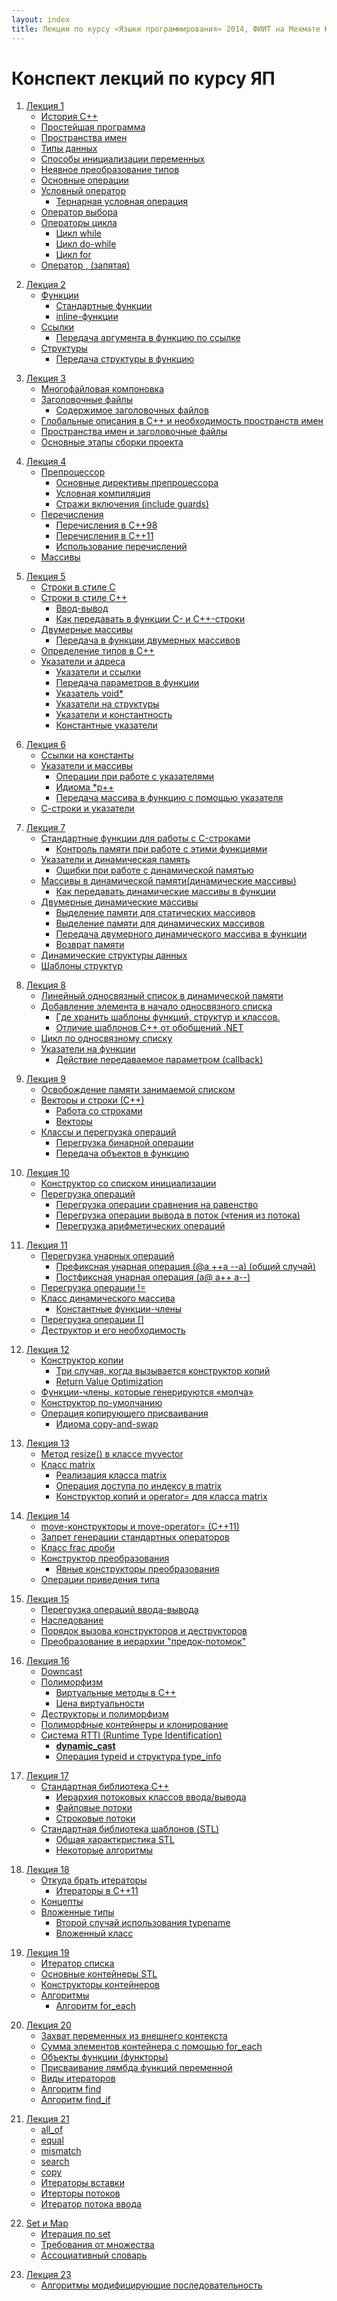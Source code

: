 ```yaml
---
layout: index
title: Лекции по курсу «Языки программирования» 2014, ФИИТ на Мехмате ЮФУ
---
```


Конспект лекций по курсу ЯП
=====================

<!-- 
WARNING!!!
This file was generated automatically.
All changes made here will be erased.
-->



<a id="lecture1" title="Лекция 1" class="toc-item"></a>

1. [Лекция 1](lecture/01.html)
	* [История C++](lecture/01.html#history_c_plus_plus)
	* [Простейшая программа](lecture/01.html#simplest_program)
	* [Пространства имен](lecture/01.html#namespaces)
	* [Типы данных](lecture/01.html#data_types)
	* [Способы инициализации переменных](lecture/01.html#ways_to_initialize_variables)
	* [Неявное преобразование типов](lecture/01.html#implicit_type_conversion)
	* [Основные операции](lecture/01.html#basic_operations)
	* [Условный оператор](lecture/01.html#conditional_operator)
		* [Тернарная условная операция](lecture/01.html#ternary_conditional_operator)
	* [Оператор выбора](lecture/01.html#choice_operator)
	* [Операторы цикла](lecture/01.html#looping)
		* [Цикл while](lecture/01.html#while_loop)
		* [Цикл do-while](lecture/01.html#do_while_loop)
		* [Цикл for](lecture/01.html#for_loop)
	* [Оператор , (запятая)](lecture/01.html#operator_comma)




<a id="lecture2" title="Лекция 2" class="toc-item"></a>

2. [Лекция 2](lecture/02.html)
	* [Функции](lecture/02.html#functions)
		* [Стандартные функции](lecture/02.html#standard_features)
		* [inline-функции](lecture/02.html#inline_functions)
	* [Ссылки](lecture/02.html#links)
		* [Передача аргумента в функцию по ссылке](lecture/02.html#passing_argument_to_func_by_reference)
	* [Структуры](lecture/02.html#structure)
		* [Передача структуры в функцию](lecture/02.html#transmission_struct_func)




<a id="lecture3" title="Лекция 3" class="toc-item"></a>

3. [Лекция 3](lecture/03.html)
	* [Многофайловая компоновка](lecture/03.html#multi_file_layout)
	* [Заголовочные файлы](lecture/03.html#header_files)
		* [Содержимое заголовочных файлов](lecture/03.html#contents_of_header_files)
	* [Глобальные описания в C++ и необходимость пространств имен](lecture/03.html#global_descriptions_cpp_and_need_namespaces)
	* [Пространства имен и заголовочные файлы](lecture/03.html#namespace_and_header_files)
	* [Основные этапы сборки проекта](lecture/03.html#main_stages_of_project_build)




<a id="lecture4" title="Лекция 4" class="toc-item"></a>

4. [Лекция 4](lecture/04.html)
	* [Препроцессор](lecture/04.html#preprocessor)
		* [Основные директивы препроцессора](lecture/04.html#basic_preprocessor_directives)
		* [Условная компиляция](lecture/04.html#conditional_compilation)
		* [Стражи включения (include guards)](lecture/04.html#guardians_of_inclusion_include_guards)
	* [Перечисления](lecture/04.html#transfers)
		* [Перечисления в C++98](lecture/04.html#transfers_in_cpp_98)
		* [Перечисления в C++11](lecture/04.html#transfers_in_cpp_11)
		* [Использование перечислений](lecture/04.html#using_enumerations)
	* [Массивы](lecture/04.html#arrays)




<a id="lecture5" title="Лекция 5" class="toc-item"></a>

5. [Лекция 5](lecture/05.html)
	* [Строки в стиле C](lecture/05.html#strings_in_c_style)
	* [Строки в стиле C++](lecture/05.html#strings_in_cpp_style)
		* [Ввод-вывод](lecture/05.html#input_output)
		* [Как передавать в функции C- и C++-строки](lecture/05.html#how_to_pass_func_c_and_cpp_line)
	* [Двумерные массивы](lecture/05.html#two_dimensional_arrays)
		* [Передача в функции двумерных массивов](lecture/05.html#transmission_as_func_of_2d_arrays)
	* [Определение типов в C++](lecture/05.html#determination_of_types_cpp)
	* [Указатели и адреса](lecture/05.html#pointers_and_addresses)
		* [Указатели и ссылки](lecture/05.html#pointers_and_references)
		* [Передача параметров в функции](lecture/05.html#passing_parameters_to_func)
		* [Указатель void*](lecture/05.html#pointer_to_void_asterisk)
		* [Указатели на структуры](lecture/05.html#pointers_to_structures)
		* [Указатели и константность](lecture/05.html#pointers_and_constancy)
		* [Константные указатели](lecture/05.html#const_pointers)




<a id="lecture6" title="Лекция 6" class="toc-item"></a>

6. [Лекция 6](lecture/06.html)
	* [Ссылки на константы](lecture/06.html#references_to_constants)
	* [Указатели и массивы](lecture/06.html#pointers_and_arrays)
		* [Операции при работе с указателями](lecture/06.html#pointers_operation)
		* [Идиома *p++](lecture/06.html#idiom_asterisk_p_plus_plus)
		* [Передача массива в функцию с помощью указателя](lecture/06.html#passing_array_to_func_with_pointer)
	* [С-строки и указатели](lecture/06.html#on_line_and_indices)




<a id="lecture7" title="Лекция 7" class="toc-item"></a>

7. [Лекция 7](lecture/07.html)
	* [Стандартные функции для работы с C-строками](lecture/07.html#standard_funcs_for_c_style_strings)
		* [Контроль памяти при работе с этими функциями](lecture/07.html#control_memory_when_working_with_these_funcs)
	* [Указатели и динамическая память](lecture/07.html#pointers_and_dyn_memory)
		* [Ошибки при работе с динамической памятью](lecture/07.html#errors_when_working_with_dyn_memory)
	* [Массивы в динамической памяти(динамические массивы)](lecture/07.html#arrays_in_heap_dyn_arrays)
		* [Как передавать динамические массивы в функции](lecture/07.html#how_to_pass_dyn_array_to_func)
	* [Двумерные динамические массивы](lecture/07.html#2d_dyn_arrays)
		* [Выделение памяти для статических массивов](lecture/07.html#allocate_memory_for_static_arrays)
		* [Выделение памяти для динамических массивов](lecture/07.html#allocating_memory_for_dyn_arrays)
		* [Передача двумерного динамического массива в функции](lecture/07.html#transfer_of_2d_dyn_array_as_func_of)
		* [Возврат памяти](lecture/07.html#returns_memory)
	* [Динамические структуры данных](lecture/07.html#dynamic_data_structures)
	* [Шаблоны структур](lecture/07.html#templates_structures)




<a id="lecture8" title="Лекция 8" class="toc-item"></a>

8. [Лекция 8](lecture/08.html)
	* [Линейный односвязный список в динамической памяти](lecture/08.html#linear_linked_list_in_heap)
	* [Добавление элемента в начало односвязного списка](lecture/08.html#adding_element_to_beginning_of_linked_list)
		* [Где хранить шаблоны функций, структур и классов.](lecture/08.html#where_to_store_template_funcs_structs_and_classes)
		* [Отличие шаблонов C++ от обобщений .NET](lecture/08.html#unlike_cpp_templates_generalizations_dot_net)
	* [Цикл по односвязному списку](lecture/08.html#loop_through_linked_list)
	* [Указатели на функции](lecture/08.html#function_pointers)
		* [Действие передаваемое параметром (callback)](lecture/08.html#callback)




<a id="lecture9" title="Лекция 9" class="toc-item"></a>

9. [Лекция 9](lecture/09.html)
	* [Освобождение памяти занимаемой списком](lecture/09.html#freeing_memory_occupied_list)
	* [Векторы и строки (С++)](lecture/09.html#vectors_and_strings_cpp)
		* [Работа со строками](lecture/09.html#working_with_strings)
		* [Векторы](lecture/09.html#vectors)
	* [Классы и перегрузка операций](lecture/09.html#classes_and_operator_overloading)
		* [Перегрузка бинарной операции](lecture/09.html#overloading_binary_operation)
		* [Передача объектов в функцию](lecture/09.html#passing_objects_to_func)




<a id="lecture10" title="Лекция 10" class="toc-item"></a>

10. [Лекция 10](lecture/10.html)
	* [Конструктор со списком инициализации](lecture/10.html#constructor_with_list_of_initialization)
	* [Перегрузка операций](lecture/10.html#operator_overloading)
		* [Перегрузка операции сравнения на равенство](lecture/10.html#overload_comparison_operators_for_equality)
		* [Перегрузка операции вывода в поток (чтения из потока)](lecture/10.html#overload_io-stream_operations)
		* [Перегрузка арифметических операций](lecture/10.html#overloading_arithmetic_operations)




<a id="lecture11" title="Лекция 11" class="toc-item"></a>

11. [Лекция 11 ](lecture/11.html)
	* [Перегрузка унарных операций](lecture/11.html#overloading_unary_operations)
		* [Префиксная унарная операция (@a ++a --a) (общий случай)](lecture/11.html#prefix_unary_operator)
		* [Постфиксная унарная операция (a@ a++ a--)](lecture/11.html#postfix_unary_operator)
	* [Перегрузка операции !=](lecture/11.html#overloading_not_eq)
	* [Класс динамического массива](lecture/11.html#class_of_dynamic_array)
		* [Константные функции-члены](lecture/11.html#const_member_functions)
	* [Перегрузка операции []](lecture/11.html#overload_array_subscript)
	* [Деструктор и его необходимость](lecture/11.html#destructor_and_its_necessity)




<a id="lecture12" title="Лекция 12" class="toc-item"></a>

12. [Лекция 12](lecture/12.html)
	* [Конструктор копии](lecture/12.html#copy_constructor)
		* [Три случая, когда вызывается конструктор копий](lecture/12.html#three_cases_calling_copy_constructor)
		* [Return Value Optimization](lecture/12.html#return_value_optimization)
	* [Функции-члены, которые генерируются «молча»](lecture/12.html#member_funcs_generated_silently)
	* [Конструктор по-умолчанию](lecture/12.html#default_constructor)
	* [Операция копирующего присваивания](lecture/12.html#copy_assignment_operator)
		* [Идиома copy-and-swap](lecture/12.html#copy_and_swap_idiom)




<a id="lecture13" title="Лекция 13" class="toc-item"></a>

13. [Лекция 13](lecture/13.html)
	* [Метод resize() в классе myvector](lecture/13.html#method_resize_in_class_myvector)
	* [Класс matrix](lecture/13.html#class_matrix)
		* [Реализация класса matrix](lecture/13.html#implementation_class_matrix)
		* [Операция доступа по индексу в matrix](lecture/13.html#access_operation_on_index_in_matrix)
		* [Конструктор копий и operator= для класса matrix](lecture/13.html#copy_constructor_and_assign_for_class_of_matrix)




<a id="lecture14" title="Лекция 14" class="toc-item"></a>

14. [Лекция 14](lecture/14.html)
	* [move-конструкторы и move-operator= (C++11)](lecture/14.html#move_constructors_and_move_operator)
	* [Запрет генерации стандартных операторов](lecture/14.html#prohibition_generation_standard_operators)
	* [Класс frac дроби](lecture/14.html#class_frac)
	* [Конструктор преобразования](lecture/14.html#designer_conversion)
		* [Явные конструкторы преобразования](lecture/14.html#explicit_conversion_constructors)
	* [Операции приведения типа](lecture/14.html#typecast)




<a id="lecture15" title="Лекция 15" class="toc-item"></a>

15. [Лекция 15](lecture/15.html)
	* [Перегрузка операций ввода-вывода](lecture/15.html#overloading_io)
	* [Наследование](lecture/15.html#inheritance)
	* [Порядок вызова конструкторов и деструкторов](lecture/15.html#order_of_constructor_and_destructor_calls)
	* [Преобразование в иерархии "предок-потомок"](lecture/15.html#transformation_in_hierarchy_parent_child)




<a id="lecture16" title="Лекция 16" class="toc-item"></a>

16. [Лекция 16](lecture/16.html)
	* [Downcast](lecture/16.html#downcast)
	* [Полиморфизм](lecture/16.html#polymorphism)
		* [Виртуальные методы в C++](lecture/16.html#virtual_methods_in_cpp)
		* [Цена виртуальности](lecture/16.html#price_virtuality)
	* [Деструкторы и полиморфизм](lecture/16.html#destructors_and_polymorphism)
	* [Полиморфные контейнеры и клонирование](lecture/16.html#polymorphic_containers_and_cloning)
	* [Система RTTI (Runtime Type Identification)](lecture/16.html#rtti_system)
		* [**dynamic_cast**](lecture/16.html#asterisk_asterisk_dyn_cast_asterisk_asterisk)
		* [Операция typeid и структура type_info](lecture/16.html#operation_typeid_and_type_info_struct)




<a id="lecture17" title="Лекция 17" class="toc-item"></a>

17. [Лекция 17](lecture/17.html)
	* [Стандартная библиотека C++](lecture/17.html#cpp_standard_library)
		* [Иерархия потоковых классов ввода/вывода](lecture/17.html#hierarchy_stream_i_/_o_classes)
		* [Файловые потоки](lecture/17.html#file_streams)
		* [Строковые потоки](lecture/17.html#string_streams)
	* [Стандартная библиотека шаблонов (STL)](lecture/17.html#standard_template_library_stl)
		* [Общая характкристика STL](lecture/17.html#total_haraktkristika_stl)
		* [Некоторые алгоритмы](lecture/17.html#some_algorithms)




<a id="lecture18" title="Лекция 18" class="toc-item"></a>

18. [Лекция 18](lecture/18.html)
	* [Откуда брать итераторы](lecture/18.html#where_to_get_iterators)
		* [Итераторы в C++11](lecture/18.html#iterators_in_cpp_11)
	* [Концепты](lecture/18.html#concepts)
	* [Вложенные типы](lecture/18.html#nested_types)
		* [Второй случай использования typename](lecture/18.html#second_case_is_use_of_typename)
		* [Вложенный класс](lecture/18.html#nested_class)




<a id="lecture19" title="Лекция 19" class="toc-item"></a>

19. [Лекция 19](lecture/19.html)
	* [Итератор списка](lecture/19.html#iterator_list)
	* [Основные контейнеры STL](lecture/19.html#basic_stl_containers)
	* [Конструкторы контейнеров](lecture/19.html#designers_containers)
	* [Алгоритмы](lecture/19.html#algorithms)
		* [Алгоритм for_each](lecture/19.html#algorithm_for_each)




<a id="lecture20" title="Лекция 20" class="toc-item"></a>

20. [Лекция 20](lecture/20.html)
	* [Захват переменных из внешнего контекста](lecture/20.html#capture_variables_from_external_context)
	* [Сумма элементов контейнера с помощью for_each](lecture/20.html#sum_of_elements_of_container_using_for_each)
	* [Объекты функции (функторы)](lecture/20.html#objects_function_functors)
	* [Присваивание лямбда функций переменной](lecture/20.html#assigning_variable_lambda_funcs)
	* [Виды итераторов](lecture/20.html#types_of_iterators)
	* [Алгоритм find](lecture/20.html#algorithm_find)
	* [Алгоритм find_if](lecture/20.html#algorithm_find_if)




<a id="lecture21" title="Лекция 21" class="toc-item"></a>

21. [Лекция 21](lecture/21.html)
	* [all_of](lecture/21.html#all_of)
	* [equal](lecture/21.html#equal)
	* [mismatch](lecture/21.html#mismatch)
	* [search](lecture/21.html#search)
	* [copy](lecture/21.html#copy)
	* [Итераторы вставки](lecture/21.html#iterator_insert)
	* [Итерторы потоков](lecture/21.html#itertory_flows)
	* [Итератор потока ввода](lecture/21.html#iterator_input_stream)




<a id="lecture22" title="Лекция 22" class="toc-item"></a>

22. [Set и Map](lecture/22.html)
	* [Итерация по set](lecture/22.html#iteration_on_set)
	* [Требования от множества](lecture/22.html#requirements_from_variety_of)
	* [Ассоциативный словарь](lecture/22.html#associative_dictionary)




<a id="lecture23" title="Лекция 23" class="toc-item"></a>

23. [Лекция 23](lecture/23.html)
	* [Алгоритмы модифицирующие последовательность](lecture/23.html#algorithms_for_modifying_sequence)


